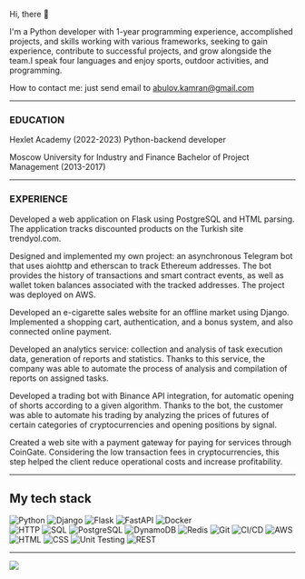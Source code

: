 Hi, there 🤚

I'm a Python developer with 1-year programming experience, accomplished projects, and skills working with various frameworks, seeking to gain experience, contribute to successful projects, and grow alongside the team.I speak four languages and enjoy sports, outdoor activities, and programming.


How to contact me: just send email to abulov.kamran@gmail.com

---

### EDUCATION  
Hexlet Academy (2022-2023)
Python-backend developer

Moscow University for Industry and Finance
Bachelor of Project Management (2013-2017)  

---

### EXPERIENCE  

Developed a web application on Flask using PostgreSQL and HTML parsing. The application tracks discounted products on the Turkish site trendyol.com.

Designed and implemented my own project: an asynchronous Telegram bot that uses aiohttp and etherscan to track Ethereum addresses. The bot provides the history of transactions and smart contract events, as well as wallet token balances associated with the tracked addresses. The project was deployed on AWS.

Developed an e-cigarette sales website for an offline market using Django. Implemented a shopping cart, authentication, and a bonus system, and also connected online payment.

Developed an analytics service: collection and analysis of task execution data, generation of reports and statistics. Thanks to this service, the company was able to automate the process of analysis and compilation of reports on assigned tasks.

Developed a trading bot with Binance API integration, for automatic opening of shorts according to a given algorithm. Thanks to the bot, the customer was able to automate his trading by analyzing the prices of futures of certain categories of cryptocurrencies and opening positions by signal.

Created a web site with a payment gateway for paying for services through CoinGate. Considering the low transaction fees in cryptocurrencies, this step helped the client reduce operational costs and increase profitability.

---

## My tech stack

![Python](https://img.shields.io/badge/-Python-3776AB?style=flat-square&logo=python&logoColor=white)  ![Django](https://img.shields.io/badge/-Django-092E20?style=flat-square&logo=django&logoColor=white)  ![Flask](https://img.shields.io/badge/-Flask-000000?style=flat-square&logo=flask&logoColor=white)  ![FastAPI](https://img.shields.io/badge/-FastAPI-009688?style=flat-square&logo=fastapi&logoColor=white)  ![Docker](https://img.shields.io/badge/-Docker-2496ED?style=flat-square&logo=docker&logoColor=white)  
![HTTP](https://img.shields.io/badge/-HTTP-9a9a9a?style=flat-square&logo=http&logoColor=white)  ![SQL](https://img.shields.io/badge/-SQL-4479A1?style=flat-square&logo=sql&logoColor=white) ![PostgreSQL](https://img.shields.io/badge/-PostgreSQL-336791?style=flat-square&logo=postgresql&logoColor=white) ![DynamoDB](https://img.shields.io/badge/-DynamoDB-4053D6?style=flat-square&logo=amazon-dynamodb&logoColor=white) ![Redis](https://img.shields.io/badge/-Redis-DC382D?style=flat-square&logo=redis&logoColor=white) ![Git](https://img.shields.io/badge/-Git-F05032?style=flat-square&logo=git&logoColor=white) ![CI/CD](https://img.shields.io/badge/-CI%2FCD-4285F4?style=flat-square&logo=continuous-integration&logoColor=white) ![AWS](https://img.shields.io/badge/-AWS-232F3E?style=flat-square&logo=amazon-aws&logoColor=white)  
![HTML](https://img.shields.io/badge/-HTML-E34F26?style=flat-square&logo=html5&logoColor=white) ![CSS](https://img.shields.io/badge/-CSS-1572B6?style=flat-square&logo=css3&logoColor=white) ![Unit Testing](https://img.shields.io/badge/-Unit%20Testing-5A6378?style=flat-square&logo=testing-library&logoColor=white) ![REST](https://img.shields.io/badge/-REST-FF6C37?style=flat-square&logo=rest&logoColor=white)

---
<img src="https://github-readme-stats.vercel.app/api/top-langs/?username=Kem0111&layout=compact"/> 

